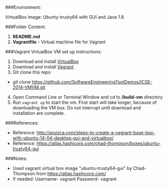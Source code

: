 ###Environment:

VirtualBox image: Ubunty-trusty64 with GUI and Java 1.8


###Folder Content:

1. __README.md__ 
2. __Vagrantfile__ - Virtual machine file for Vagrant



###Vagrant VirtualBox VM set up instructions:

1. Download and install [VirtualBox](https://www.virtualbox.org/)
2. Download and install [Vagrant](http://www.vagrantup.com/)
3. Git clone this repo 
  * git clone https://github.com/SoftwareEngineeringToolDemos/ICSE-2014-VMVM.git
4. Open Command Line or Terminal Window and cd to __/build-vm__ directory
5. Run `vagrant up` to start the vm. First start will take longer, because of downloading the VM box. Do not interrupt until download and installation are complete.

###References:
  * Reference: http://aruizca.com/steps-to-create-a-vagrant-base-box-with-ubuntu-14-04-desktop-gui-and-virtualbox/
  * Reference: https://atlas.hashicorp.com/chad-thompson/boxes/ubuntu-trusty64-gui 

###Notes:
  * Used vagrant virtual box image "ubuntu-trusty64-gui" by Chad-Thompson from https://atlas.hashicorp.com/
  * If needed: Username- vagrant Password- vagrant

